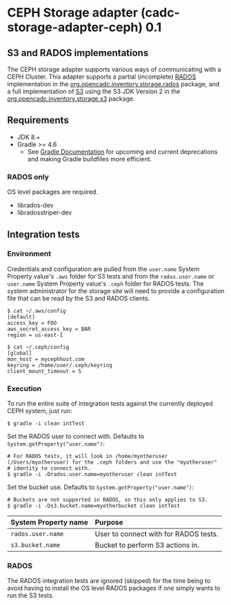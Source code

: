 # CEPH Storage adapter (cadc-storage-adapter-ceph) 0.1

## S3 and RADOS implementations
The CEPH storage adapter supports various ways of communicating with a CEPH Cluster.  This adapter supports a partial (incomplete) [RADOS](https://docs.ceph.com/docs/master/rados/api/librados-intro/) 
implementation in the [org.opencadc.inventory.storage.rados](tree/master/cadc-storage-adapter-ceph/src/main/java/org/opencadc/inventory/storage/rados) package, and a full
implementation of [S3](https://docs.aws.amazon.com/sdk-for-java/v2/developer-guide/welcome.html) using the S3 JDK Version 2 in the [org.opencadc.inventory.storage.s3](tree/master/cadc-storage-adapter-ceph/src/main/java/org/opencadc/inventory/storage/s3)
package.

## Requirements
* JDK 8.+
* Gradle >= 4.6
  * See [Gradle Documentation](https://docs.gradle.org/current/userguide/java_library_plugin.html) for upcoming and current deprecations and making Gradle buildfiles more efficient.

### RADOS only
OS level packages are required.
* librados-dev
* libradosstriper-dev


## Integration tests

### Environment

Credentials and configuration are pulled from the `user.name` System Property value's `.aws` folder for S3 tests and from the `rados.user.name` or `user.name` System 
Property value's `.ceph` folder for RADOS tests.  The system administrator for the storage site will need to provide a configuration file that 
can be read by the S3 and RADOS clients.

```shell script
$ cat ~/.aws/config
[default]
access_key = FOO
aws_secret_access_key = BAR
region = us-east-1
```

```shell script
$ cat ~/.ceph/config
[global]
mon_host = mycephhost.com
keyring = /home/user/.ceph/keyring
client_mount_timeout = 5
```

### Execution

To run the entire suite of integration tests against the currently deployed CEPH system, just run:
```shell script
$ gradle -i clean intTest
```

Set the RADOS user to connect with.  Defaults to `System.getProperty("user.name")`:
```shell script
# For RADOS tests, it will look in /home/myotheruser (/Users/myotheruser) for the .ceph folders and use the "myotheruser"
# identity to connect with.
$ gradle -i -Drados.user.name=myotheruser clean intTest
```

Set the bucket use.  Defaults to `System.getProperty("user.name")`:
```shell script
# Buckets are not supported in RADOS, so this only applies to S3.
$ gradle -i -Ds3.bucket.name=myotherbucket clean intTest
```

| System Property name | Purpose
| :------------------- | :------- |
| `rados.user.name`    | User to connect with for RADOS tests. |
| `s3.bucket.name`     | Bucket to perform S3 actions in. |


### RADOS
The RADOS integration tests are ignored (skipped) for the time being to avoid having to install the OS level RADOS packages if one simply wants to run the S3 tests.
